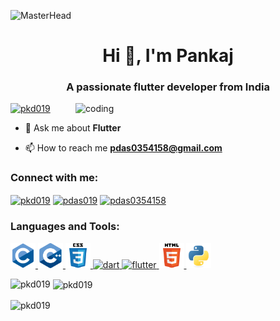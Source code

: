 ![MasterHead](https://user-images.githubusercontent.com/90236635/232446433-d5540fa2-fe28-4bb8-b929-cdb51fe61336.gif)
<h1 align="center">Hi 👋, I'm Pankaj</h1>
<h3 align="center">A passionate flutter developer from India</h3>
<img align ="right" alt="coding" width="400" src="https://imgs.search.brave.com/FSwVGYRXrxK2mwN-OGgJQTVEM-HkY8CK-ViXhkxquvI/rs:fit:860:0:0/g:ce/aHR0cHM6Ly9naXN0/LmdpdGh1Yi5jb20v/cGF0ZXZzL2IwMDdh/MGU5OGZiMjE2NDM4/ZDRjYmY1NTlmYWM0/MTY2L3Jhdy84OGYy/MGM5ZDc0OWQ3NTZi/ZTYzZjIyYjA5ZjNj/NGFjNTcwYmM1MTAx/L3Byb2dyYW1taW5n/LmdpZg.gif" alt="">

<p align="left"> <a href="https://github.com/ryo-ma/github-profile-trophy"><img src="https://github-profile-trophy.vercel.app/?username=pkd019" alt="pkd019" /></a> </p>

- 💬 Ask me about **Flutter**

- 📫 How to reach me **pdas0354158@gmail.com**

<h3 align="left">Connect with me:</h3>
<p align="left">
<a href="https://linkedin.com/in/pkd019" target="blank"><img align="center" src="https://raw.githubusercontent.com/rahuldkjain/github-profile-readme-generator/master/src/images/icons/Social/linked-in-alt.svg" alt="pkd019" height="30" width="40" /></a>
<a href="https://instagram.com/pdas019" target="blank"><img align="center" src="https://raw.githubusercontent.com/rahuldkjain/github-profile-readme-generator/master/src/images/icons/Social/instagram.svg" alt="pdas019" height="30" width="40" /></a>
<a href="https://www.leetcode.com/pdas0354158" target="blank"><img align="center" src="https://raw.githubusercontent.com/rahuldkjain/github-profile-readme-generator/master/src/images/icons/Social/leet-code.svg" alt="pdas0354158" height="30" width="40" /></a>
</p>

<h3 align="left">Languages and Tools:</h3>
<p align="left"> <a href="https://www.cprogramming.com/" target="_blank" rel="noreferrer"> <img src="https://raw.githubusercontent.com/devicons/devicon/master/icons/c/c-original.svg" alt="c" width="40" height="40"/> </a> <a href="https://www.w3schools.com/cpp/" target="_blank" rel="noreferrer"> <img src="https://raw.githubusercontent.com/devicons/devicon/master/icons/cplusplus/cplusplus-original.svg" alt="cplusplus" width="40" height="40"/> </a> <a href="https://www.w3schools.com/css/" target="_blank" rel="noreferrer"> <img src="https://raw.githubusercontent.com/devicons/devicon/master/icons/css3/css3-original-wordmark.svg" alt="css3" width="40" height="40"/> </a> <a href="https://dart.dev" target="_blank" rel="noreferrer"> <img src="https://www.vectorlogo.zone/logos/dartlang/dartlang-icon.svg" alt="dart" width="40" height="40"/> </a> <a href="https://flutter.dev" target="_blank" rel="noreferrer"> <img src="https://www.vectorlogo.zone/logos/flutterio/flutterio-icon.svg" alt="flutter" width="40" height="40"/> </a> <a href="https://www.w3.org/html/" target="_blank" rel="noreferrer"> <img src="https://raw.githubusercontent.com/devicons/devicon/master/icons/html5/html5-original-wordmark.svg" alt="html5" width="40" height="40"/> </a> <a href="https://www.python.org" target="_blank" rel="noreferrer"> <img src="https://raw.githubusercontent.com/devicons/devicon/master/icons/python/python-original.svg" alt="python" width="40" height="40"/> </a> </p>

<p><img align="left" src="https://github-readme-stats.vercel.app/api/top-langs?username=pkd019&show_icons=true&locale=en&layout=compact" alt="pkd019" /></p>

<p>&nbsp;<img align="center" src="https://github-readme-stats.vercel.app/api?username=pkd019&show_icons=true&locale=en" alt="pkd019" /></p>

<p><img align="center" src="https://github-readme-streak-stats.herokuapp.com/?user=pkd019&" alt="pkd019" /></p>
